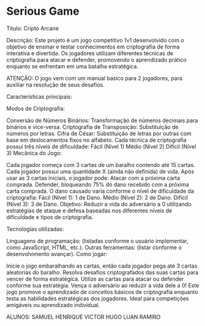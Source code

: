 # Serious Game
Titulo: Cripto Arcane

Descrição:
Este projeto é um jogo competitivo 1v1 desenvolvido com o objetivo de ensinar e testar conhecimentos em criptografia de forma interativa e divertida. Os jogadores utilizam diferentes técnicas de criptografia para atacar e defender, promovendo o aprendizado prático enquanto se enfrentam em uma batalha estratégica.

ATENÇÃO:
O jogo vem com um manual basico para 2 jogadores, para auxiliar na resolução de seus desafios.

Características principais:

Modos de Criptografia:

Conversão de Números Binários: Transformação de números decimais para binários e vice-versa.
Criptografia de Transposição: Substituição de números por letras.
Cifra de César: Substituição de letras por outras com base em deslocamentos fixos no alfabeto.
Cada técnica de criptografia possui três níveis de dificuldade:
Fácil (Nível 1)
Médio (Nível 2)
Difícil (Nível 3)
Mecânica do Jogo:

Cada jogador começa com 3 cartas de um baralho contendo até 15 cartas.
Cada jogador possui uma quantidade X (ainda não definida) de vida.
Após usar as 3 cartas iniciais, o jogador pode:
Atacar com a próxima carta comprada.
Defender, bloqueando 75% do dano recebido com a próxima carta comprada.
O dano causado varia conforme o nível de dificuldade da criptografia:
Fácil (Nível 1): 1 de Dano.
Médio (Nível 2): 2 de Dano.
Difícil (Nível 3): 3 de Dano.
Objetivo:
Reduzir a vida do adversário a 0 utilizando estratégias de ataque e defesa baseadas nos diferentes níveis de dificuldade e tipos de criptografia.

Tecnologias utilizadas:

Linguagens de programação: (listadas conforme o usuário implementar, como JavaScript, HTML, etc.).
Outras ferramentas: (listar conforme o desenvolvimento avançar).
Como jogar:

Inicie o jogo embaralhando as cartas, então cada jogador pega até 3 cartas aleatorias do baralho.
Resolva desafios criptografados das suas cartas para vencer de forma estratégica.
Utilize as cartas para atacar ou defender conforme sua estratégia.
Vença o adversário ao reduzir a vida dele a 0!
Este jogo promove o aprendizado de conceitos básicos de criptografia enquanto testa as habilidades estratégicas dos jogadores. Ideal para competições amigáveis ou aprendizado individual.

ALUNOS:
SAMUEL HENRIQUE
VICTOR HUGO
LUAN RAMIRO
